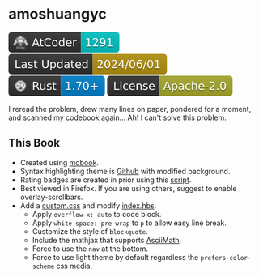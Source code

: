 # amoshuangyc

[![](./assets/atcoder_badge.svg)](https://atcoder.jp/users/amoshuangyc) [![](./assets/last_update_time.svg)](https://github.com/amoshyc/cp-codebook/) [![](./assets/rust_version_badge.svg)](https://www.rust-lang.org/) [![](./assets/license_badge.svg)](https://www.apache.org/licenses/LICENSE-2.0)

I reread the problem, drew many lines on paper, pondered for a moment, and scanned my codebook again... Ah! I can't solve this problem.

## This Book

* Created using [mdbook](https://github.com/rust-lang/mdBook).
* Syntax highlighting theme is [Github](https://github.com/highlightjs/highlight.js/blob/main/src/styles/github.css) with modified background.
* Rating badges are created in prior using this [script](https://github.com/amoshyc/cp-codebook/blob/main/create_images.py).
* Best viewed in Firefox. If you are using others, suggest to enable overlay-scrollbars.
* Add a [custom.css](https://github.com/amoshyc/cp-codebook/blob/main/theme/custom.css) and modify [index.hbs](https://github.com/amoshyc/cp-codebook/blob/main/theme/index.hbs).
    - Apply `overflow-x: auto` to code block.
    - Apply `white-space: pre-wrap` to `p` to allow easy line break.
    - Customize the style of `blockquote`.
    - Include the mathjax that supports [AsciiMath](https://asciimath.org/).
    - Force to use the `nav` at the bottom.
    - Force to use light theme by default regardless the `prefers-color-scheme` css media.